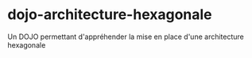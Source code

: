 # dojo-architecture-hexagonale
Un DOJO permettant d'appréhender la mise en place d'une architecture hexagonale
